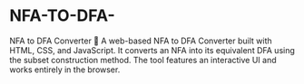 # NFA-TO-DFA-
NFA to DFA Converter 🌟 A web-based NFA to DFA Converter built with HTML, CSS, and JavaScript. It converts an NFA into its equivalent DFA using the subset construction method. The tool features an interactive UI and works entirely in the browser. 
